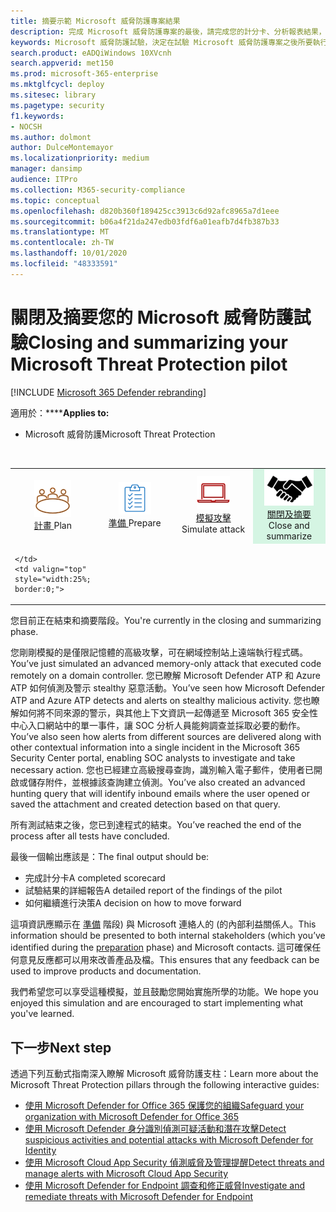 ```yaml
---
title: 摘要示範 Microsoft 威脅防護專案結果
description: 完成 Microsoft 威脅防護專案的最後，請完成您的計分卡、分析報表結果，以及決定如何繼續進行。
keywords: Microsoft 威脅防護試驗，決定在試驗 Microsoft 威脅防護專案之後所要執行的工作、評估 Microsoft 威脅防護在生產環境中的情形、從 Microsoft 威脅防護試驗轉換至部署、網路安全性、高級持續威脅、企業安全性、裝置、裝置、自動調查和修正，以及高級搜尋
search.product: eADQiWindows 10XVcnh
search.appverid: met150
ms.prod: microsoft-365-enterprise
ms.mktglfcycl: deploy
ms.sitesec: library
ms.pagetype: security
f1.keywords:
- NOCSH
ms.author: dolmont
author: DulceMontemayor
ms.localizationpriority: medium
manager: dansimp
audience: ITPro
ms.collection: M365-security-compliance
ms.topic: conceptual
ms.openlocfilehash: d820b360f189425cc3913c6d92afc8965a7d1eee
ms.sourcegitcommit: b06a4f21da247edb03fdf6a01eafb7d4fb387b33
ms.translationtype: MT
ms.contentlocale: zh-TW
ms.lasthandoff: 10/01/2020
ms.locfileid: "48333591"
---
```

# <a name="closing-and-summarizing-your-microsoft-threat-protection-pilot"></a><span data-ttu-id="c1a83-104">關閉及摘要您的 Microsoft 威脅防護試驗</span><span class="sxs-lookup"><span data-stu-id="c1a83-104">Closing and summarizing your Microsoft Threat Protection pilot</span></span>  

[!INCLUDE [Microsoft 365 Defender rebranding](../includes/microsoft-defender.md)]


<span data-ttu-id="c1a83-105">適用於：\*\*\*\*</span><span class="sxs-lookup"><span data-stu-id="c1a83-105">**Applies to:**</span></span>
- <span data-ttu-id="c1a83-106">Microsoft 威脅防護</span><span class="sxs-lookup"><span data-stu-id="c1a83-106">Microsoft Threat Protection</span></span>

<br>
<table border="0" width="100%" align="center">
  <tr style="text-align:center;">
    <td align="center" style="width:25%; border:0;" >
      <a href= "https://docs.microsoft.com/microsoft-365/security/mtp/mtp-pilot-plan"> 
        <img src="../../media/mtp/plan.png" alt="Plan your pilot Microsoft Threat Protection project" title="規劃試驗 Microsoft 威脅防護專案" />
      <br/><span data-ttu-id="c1a83-108">計畫 </a></span><span class="sxs-lookup"><span data-stu-id="c1a83-108">Plan </a></span></span><br>
    </td>
    <td align="center">
      <a href="https://docs.microsoft.com/microsoft-365/security/mtp/prepare-mtpeval">
        <img src="../../media/mtp/prep.png" alt="Prepare your Microsoft Threat Protection trial lab or pilot environment" title="準備您的 Microsoft 威脅防護試用實驗室或試驗環境" />
      <br/><span data-ttu-id="c1a83-110">準備 </a></span><span class="sxs-lookup"><span data-stu-id="c1a83-110">Prepare </a></span></span><br>
    </td>
    <td align="center">
      <a href="https://docs.microsoft.com/microsoft-365/security/mtp/mtp-pilot-simulate">
        <img src="../../media/mtp/run-sim.png" alt="Run your Microsoft Threat Protection attack simulations" title="執行 Microsoft 威脅防護攻擊模擬" />
      <br/><span data-ttu-id="c1a83-112">模擬攻擊 </a></span><span class="sxs-lookup"><span data-stu-id="c1a83-112">Simulate attack </a></span></span><br>
    </td>
    <td align="center"bgcolor="#d5f5e3">
      <a href="https://docs.microsoft.com/microsoft-365/security/mtp/mtp-pilot-close">
        <img src="../../media/mtp/close.png" alt="Close and summarize your Microsoft Threat Protection pilot" title="關閉並摘要您的 Microsoft 威脅防護試驗" />
      <br/><span data-ttu-id="c1a83-114">關閉及摘要 </a></span><span class="sxs-lookup"><span data-stu-id="c1a83-114">Close and summarize </a></span></span><br>
    </td>
  </tr>
  <tr>
    <td style="width:25%; border:0;">
   
    </td>
    <td valign="top" style="width:25%; border:0;">
    
</td>
    <td valign="top" style="width:25%; border:0;">

</td>    
    <td valign="top" style="width:25%; border:0;">

</td>
  </tr>
</table>

<span data-ttu-id="c1a83-115">您目前正在結束和摘要階段。</span><span class="sxs-lookup"><span data-stu-id="c1a83-115">You're currently in the closing and summarizing phase.</span></span>

<span data-ttu-id="c1a83-116">您剛剛模擬的是僅限記憶體的高級攻擊，可在網域控制站上遠端執行程式碼。</span><span class="sxs-lookup"><span data-stu-id="c1a83-116">You’ve just simulated an advanced memory-only attack that executed code remotely on a domain controller.</span></span> <span data-ttu-id="c1a83-117">您已瞭解 Microsoft Defender ATP 和 Azure ATP 如何偵測及警示 stealthy 惡意活動。</span><span class="sxs-lookup"><span data-stu-id="c1a83-117">You’ve seen how Microsoft Defender ATP and Azure ATP detects and alerts on stealthy malicious activity.</span></span> <span data-ttu-id="c1a83-118">您也瞭解如何將不同來源的警示，與其他上下文資訊一起傳遞至 Microsoft 365 安全性中心入口網站中的單一事件，讓 SOC 分析人員能夠調查並採取必要的動作。</span><span class="sxs-lookup"><span data-stu-id="c1a83-118">You’ve also seen how alerts from different sources are delivered along with other contextual information into a single incident in the Microsoft 365 Security Center portal, enabling SOC analysts to investigate and take necessary action.</span></span> <span data-ttu-id="c1a83-119">您也已經建立高級搜尋查詢，識別輸入電子郵件，使用者已開啟或儲存附件，並根據該查詢建立偵測。</span><span class="sxs-lookup"><span data-stu-id="c1a83-119">You’ve also created an advanced hunting query that will identify inbound emails where the user opened or saved the attachment and created detection based on that query.</span></span>

<span data-ttu-id="c1a83-120">所有測試結束之後，您已到達程式的結束。</span><span class="sxs-lookup"><span data-stu-id="c1a83-120">You’ve reached the end of the process after all tests have concluded.</span></span>

<span data-ttu-id="c1a83-121">最後一個輸出應該是：</span><span class="sxs-lookup"><span data-stu-id="c1a83-121">The final output should be:</span></span>

- <span data-ttu-id="c1a83-122">完成計分卡</span><span class="sxs-lookup"><span data-stu-id="c1a83-122">A completed scorecard</span></span>
- <span data-ttu-id="c1a83-123">試驗結果的詳細報告</span><span class="sxs-lookup"><span data-stu-id="c1a83-123">A detailed report of the findings of the pilot</span></span>
- <span data-ttu-id="c1a83-124">如何繼續進行決策</span><span class="sxs-lookup"><span data-stu-id="c1a83-124">A decision on how to move forward</span></span>

<span data-ttu-id="c1a83-125">這項資訊應顯示在 [準備](https://docs.microsoft.com/microsoft-365/security/mtp/prepare-mtpeval) 階段) 與 Microsoft 連絡人的 (的內部利益關係人。</span><span class="sxs-lookup"><span data-stu-id="c1a83-125">This information should be presented to both internal stakeholders (which you’ve identified during the [preparation](https://docs.microsoft.com/microsoft-365/security/mtp/prepare-mtpeval) phase) and Microsoft contacts.</span></span> <span data-ttu-id="c1a83-126">這可確保任何意見反應都可以用來改善產品及檔。</span><span class="sxs-lookup"><span data-stu-id="c1a83-126">This ensures that any feedback can be used to improve products and documentation.</span></span>

<span data-ttu-id="c1a83-127">我們希望您可以享受這種模擬，並且鼓勵您開始實施所學的功能。</span><span class="sxs-lookup"><span data-stu-id="c1a83-127">We hope you enjoyed this simulation and are encouraged to start implementing what you've learned.</span></span>

## <a name="next-step"></a><span data-ttu-id="c1a83-128">下一步</span><span class="sxs-lookup"><span data-stu-id="c1a83-128">Next step</span></span>
<span data-ttu-id="c1a83-129">透過下列互動式指南深入瞭解 Microsoft 威脅防護支柱：</span><span class="sxs-lookup"><span data-stu-id="c1a83-129">Learn more about the Microsoft Threat Protection pillars through the following interactive guides:</span></span>
- [<span data-ttu-id="c1a83-130">使用 Microsoft Defender for Office 365 保護您的組織</span><span class="sxs-lookup"><span data-stu-id="c1a83-130">Safeguard your organization with Microsoft Defender for Office 365</span></span>](https://aka.ms/O365ATP-Interactive-Guide)
- [<span data-ttu-id="c1a83-131">使用 Microsoft Defender 身分識別偵測可疑活動和潛在攻擊</span><span class="sxs-lookup"><span data-stu-id="c1a83-131">Detect suspicious activities and potential attacks with Microsoft Defender for Identity</span></span>](https://aka.ms/AATP-Interactive-Guide)
- [<span data-ttu-id="c1a83-132">使用 Microsoft Cloud App Security 偵測威脅及管理提醒</span><span class="sxs-lookup"><span data-stu-id="c1a83-132">Detect threats and manage alerts with Microsoft Cloud App Security</span></span>](https://aka.ms/DetectThreatsAndAlertsMCAS-InteractiveGuide)
- [<span data-ttu-id="c1a83-133">使用 Microsoft Defender for Endpoint 調查和修正威脅</span><span class="sxs-lookup"><span data-stu-id="c1a83-133">Investigate and remediate threats with Microsoft Defender for Endpoint</span></span>](https://aka.ms/MDATP-IR-Interactive-Guide)
